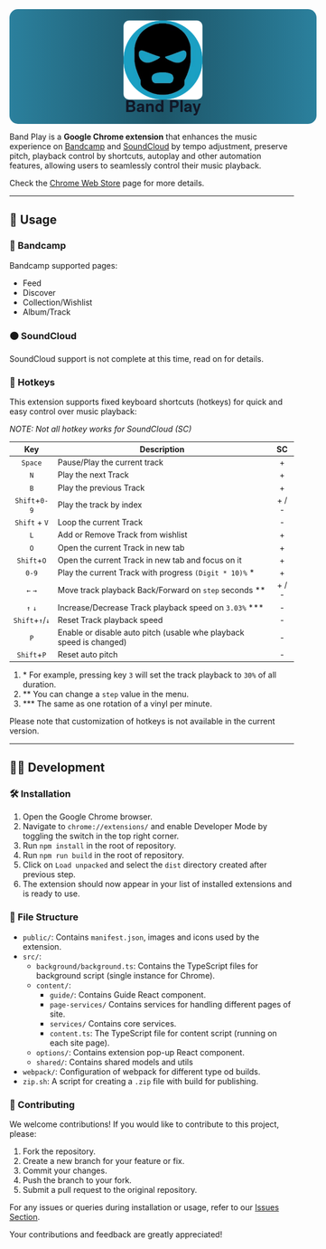 <br/>
<div style="width: 100%; display: flex; flex-direction: column; align-items: center; background: linear-gradient(to right, #2b809d, #1d5669, #2b809d); padding: 20px; border-radius: 15px; margin: 10px 0;">
    <img src="./public/assets/logo.png" alt="band-play logo" style="height: 140px; margin-bottom: -20px; border-radius: 10px;" />
    <h1 style="margin-top: 10px; margin-bottom: -8px; color: rgb(17 24 39); font-family: 'Helvetica Neue', Helvetica, Arial, sans-serif;">Band Play</h1>
</div>

Band Play is a **Google Chrome extension** that enhances the music experience on [Bandcamp](https://bandcamp.com)
and [SoundCloud](https://soundcloud.com/) by tempo adjustment, preserve pitch, playback control by shortcuts,
autoplay and other automation features, allowing users to seamlessly control their music playback.

Check the [Chrome Web Store](https://chrome.google.com/webstore/detail/band-play/nooegmjcddclidfdlibmgcpaahkikmlh) page
for more details.

<hr/>

## 🚀 Usage

### 🔵 Bandcamp

Bandcamp supported pages:

- Feed
- Discover
- Collection/Wishlist
- Album/Track

### 🟠 SoundCloud

SoundCloud support is not complete at this time, read on for details.

### 🎹 Hotkeys

This extension supports fixed keyboard shortcuts (hotkeys) for quick and easy control over music playback:

_NOTE: Not all hotkey works for SoundCloud (SC)_

|       Key       | Description                                                         |  SC   |
| :-------------: | ------------------------------------------------------------------- | :---: |
|     `Space`     | Pause/Play the current track                                        |   +   |
|       `N`       | Play the next Track                                                 |   +   |
|       `B`       | Play the previous Track                                             |   +   |
|  `Shift`+`0-9`  | Play the track by index                                             | + / - |
|  `Shift` + `V`  | Loop the current Track                                              |   -   |
|       `L`       | Add or Remove Track from wishlist                                   |   +   |
|       `O`       | Open the current Track in new tab                                   |   +   |
|   `Shift`+`O`   | Open the current Track in new tab and focus on it                   |   +   |
|      `0-9`      | Play the current Track with progress `(Digit * 10)%` \*             |   +   |
|     `←` `→`     | Move track playback Back/Forward on `step` seconds \*\*             | + / - |
|     `↑` `↓`     | Increase/Decrease Track playback speed on `3.03%` \*\*\*            |   -   |
| `Shift`+`↑`/`↓` | Reset Track playback speed                                          |   -   |
|       `P`       | Enable or disable auto pitch (usable whe playback speed is changed) |   -   |
|   `Shift`+`P`   | Reset auto pitch                                                    |   -   |

1. \* For example, pressing key `3` will set the track playback to `30%` of all duration.
2. \*\* You can change a `step` value in the menu.
3. \*\*\* The same as one rotation of a vinyl per minute.

Please note that customization of hotkeys is not available in the current version.

<hr/>

## 👩‍💻 Development

### 🛠️ Installation

1. Open the Google Chrome browser.
2. Navigate to `chrome://extensions/` and enable Developer Mode by toggling the switch in the top right corner.
3. Run `npm install` in the root of repository.
4. Run `npm run build` in the root of repository.
5. Click on `Load unpacked` and select the `dist` directory created after previous step.
6. The extension should now appear in your list of installed extensions and is ready to use.

### 📁 File Structure

- `public/`: Contains `manifest.json`, images and icons used by the extension.
- `src/`:
    - `background/background.ts`: Contains the TypeScript files for background script (single instance for Chrome).
    - `content/`:
        - `guide/`: Contains Guide React component.
        - `page-services/` Contains services for handling different pages of site.
        - `services/` Contains core services.
        - `content.ts`: The TypeScript file for content script (running on each site page).
    - `options/`: Contains extension pop-up React component.
    - `shared/`: Contains shared models and utils
- `webpack/`: Configuration of webpack for different type od builds.
- `zip.sh`: A script for creating a `.zip` file with build for publishing.

### 🤝 Contributing

We welcome contributions! If you would like to contribute to this project, please:

1. Fork the repository.
2. Create a new branch for your feature or fix.
3. Commit your changes.
4. Push the branch to your fork.
5. Submit a pull request to the original repository.

For any issues or queries during installation or usage, refer to
our [Issues Section](https://github.com/borbiuk/band-play/issues).

Your contributions and feedback are greatly appreciated!
